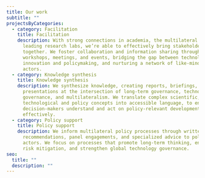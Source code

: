 ```yaml
---
title: Our work
subtitle: ""
projectsByCategories:
  - category: Facilitation
    title: Facilitation
    description: With strong connections in academia, the multilateral system, and
      leading research labs, we’re able to effectively bring stakeholders
      together. We foster collaboration and information sharing through our
      workshops, meetings, and events, bridging the gap between technological
      innovation and policymaking, and nurturing a network of like-minded
      actors.
  - category: Knowledge synthesis
    title: Knowledge synthesis
    description: We synthesize knowledge, creating reports, briefings, and
      presentations at the intersection of long-term governance, technology
      governance, and multilateralism. We translate complex scientific,
      technological and policy concepts into accessible language, to ensure that
      decision-makers understand and act on policy-relevant developments
      effectively.
  - category: Policy support
    title: Policy support
    description: We inform multilateral policy processes through written
      recommendations, panel engagements, and specialized advice to policy
      actors. We focus on processes that promote long-term thinking, enhance
      risk mitigation, and strengthen global technology governance.
seo:
  title: ""
  description: ""
---
```


